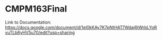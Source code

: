 # CMPM163Final
Link to Documentation: https://docs.google.com/document/d/1eI0kKAy7K7pNtHAT7Wdaj6tWrbLYoRvuTLb6yHV5u70/edit?usp=sharing
